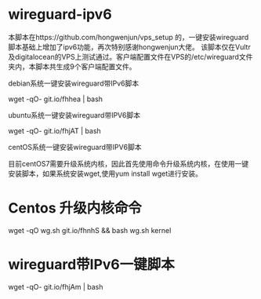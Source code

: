 # wireguard-ipv6
本脚本在https://github.com/hongwenjun/vps_setup 的，一键安装wireguard脚本基础上增加了ipv6功能，再次特别感谢hongwenjun大佬。
该脚本仅在Vultr及digitalocean的VPS上测试通过。客户端配置文件在VPS的/etc/wireguard文件夹内，本脚本共生成9个客户端配置文件。

debian系统一键安装wireguard带IPv6脚本

wget -qO- git.io/fhhea | bash

ubuntu系统一键安装wireguard带IPV6脚本

wget -qO- git.io/fhjAT | bash

centOS系统一键安装wireguard带IPV6脚本

目前centOS7需要升级系统内核，因此首先使用命令升级系统内核，在使用一键安装脚本，如果系统安装wget,使用yum install wget进行安装。

# Centos 升级内核命令

wget -qO wg.sh git.io/fhnhS && bash wg.sh kernel

# wireguard带IPv6一键脚本

wget -qO- git.io/fhjAm | bash
